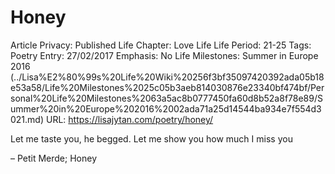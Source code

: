 # Honey

Article Privacy: Published
Life Chapter: Love Life
Life Period: 21-25
Tags: Poetry
Entry: 27/02/2017
Emphasis: No
Life Milestones: Summer in Europe 2016 (../Lisa%E2%80%99s%20Life%20Wiki%20256f3bf35097420392ada05b18e53a58/Life%20Milestones%2025c05b3aeb814030876e23340bf474bf/Personal%20Life%20Milestones%2063a5ac8b0777450fa60d8b52a8f78e89/Summer%20in%20Europe%202016%2002ada71a25d14544ba934e7f554d3021.md)
URL: https://lisajytan.com/poetry/honey/

Let me taste you,
he begged.
Let me show you
how much I miss you

– Petit Merde; Honey